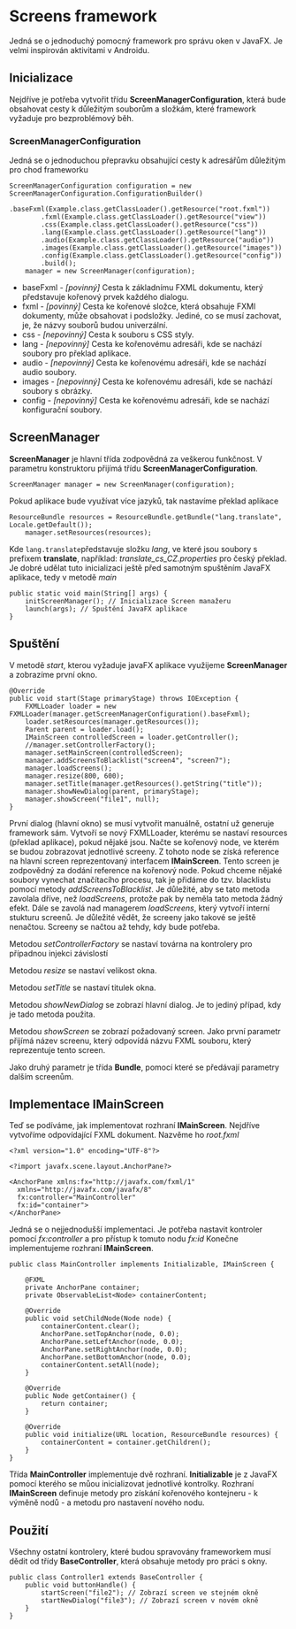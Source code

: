 # Screens framework
Jedná se o jednoduchý pomocný framework pro správu oken v JavaFX. Je velmi inspirován aktivitami v Androidu.
## Inicializace
Nejdříve je potřeba vytvořit třídu **ScreenManagerConfiguration**, která bude obsahovat cesty k důležitým souborům a složkám, které framework vyžaduje pro bezproblémový běh.
### ScreenManagerConfiguration
Jedná se o jednoduchou přepravku obsahující cesty k adresářům důležitým pro chod frameworku

    ScreenManagerConfiguration configuration = new ScreenManagerConfiguration.ConfigurationBuilder()
            .baseFxml(Example.class.getClassLoader().getResource("root.fxml"))
            .fxml(Example.class.getClassLoader().getResource("view"))
            .css(Example.class.getClassLoader().getResource("css"))
            .lang(Example.class.getClassLoader().getResource("lang"))
            .audio(Example.class.getClassLoader().getResource("audio"))
            .images(Example.class.getClassLoader().getResource("images"))
            .config(Example.class.getClassLoader().getResource("config"))
            .build();
        manager = new ScreenManager(configuration);

- baseFxml - *[povinný]* Cesta k základnímu FXML dokumentu, který představuje kořenový prvek každého dialogu.
- fxml - *[povinný]* Cesta ke kořenové složce, která obsahuje FXMl dokumenty, může obsahovat i podsložky. Jediné, co se musí zachovat, je, že názvy souborů budou univerzální.
- css - *[nepovinný]* Cesta k souboru s CSS styly.
- lang - *[nepovinný]* Cesta ke kořenovému adresáři, kde se nachází soubory pro překlad aplikace.
- audio -  *[nepovinný]* Cesta ke kořenovému adresáři, kde se nachází audio soubory.
- images - *[nepovinný]* Cesta ke kořenovému adresáři, kde se nachází soubory s obrázky.
- config - *[nepovinný]* Cesta ke kořenovému adresáři, kde se nachází konfigurační soubory.

## ScreenManager
**ScreenManager** je hlavní třída zodpovědná za veškerou funkčnost.
V parametru konstruktoru přijímá třídu **ScreenManagerConfiguration**.

    ScreenManager manager = new ScreenManager(configuration);
Pokud aplikace bude využívat více jazyků, tak nastavíme překlad aplikace

    ResourceBundle resources = ResourceBundle.getBundle("lang.translate", Locale.getDefault());
        manager.setResources(resources);
Kde `lang.translate`představuje složku *lang*, ve které jsou soubory s prefixem **translate**, například: *translate_cs_CZ.properties* pro český překlad.
Je dobré udělat tuto inicializaci ještě před samotným spuštěním JavaFX aplikace, tedy v metodě *main*

    public static void main(String[] args) {
        initScreenManager(); // Inicializace Screen manažeru
        launch(args); // Spuštění JavaFX aplikace
    }
## Spuštění
V metodě *start*, kterou vyžaduje javaFX aplikace využijeme **ScreenManager** a zobrazíme první okno.

    @Override
    public void start(Stage primaryStage) throws IOException {
        FXMLLoader loader = new FXMLLoader(manager.getScreenManagerConfiguration().baseFxml);
        loader.setResources(manager.getResources());
        Parent parent = loader.load();
        IMainScreen controlledScreen = loader.getController();
        //manager.setControllerFactory();
        manager.setMainScreen(controlledScreen);
        manager.addScreensToBlacklist("screen4", "screen7");
        manager.loadScreens();
        manager.resize(800, 600);
	    manager.setTitle(manager.getResources().getString("title"));
        manager.showNewDialog(parent, primaryStage);
        manager.showScreen("file1", null);
    }
První dialog (hlavní okno) se musí vytvořit manuálně, ostatní už generuje framework sám.
Vytvoří se nový FXMLLoader, kterému se nastaví resources (překlad aplikace), pokud nějaké jsou. Načte se kořenový node, ve kterém se budou zobrazovat jednotlivé screeny. Z tohoto node se získá reference na hlavní screen reprezentovaný interfacem **IMainScreen**. Tento screen je zodpovědný za dodání reference na kořenový node. Pokud chceme nějaké soubory vynechat značítacího procesu, tak je přidáme do tzv. blacklistu pomocí metody *addScreensToBlacklist*. Je důležité, aby se tato metoda zavolala dříve, než *loadScreens*, protože pak by neměla tato metoda žádný efekt. Dále se zavolá nad managerem *loadScreens*, který vytvoří interní stukturu screenů. Je důležité vědět, že screeny jako takové se ještě nenačtou. Screeny se načtou až tehdy, kdy bude potřeba.

Metodou *setControllerFactory* se nastaví továrna na kontrolery pro případnou injekci závislostí

Metodou *resize* se nastaví velikost okna.

Metodou *setTitle* se nastaví titulek okna.

Metodou *showNewDialog* se zobrazí hlavní dialog. Je to jediný případ, kdy je tado metoda použita.

Metodou *showScreen* se zobrazí požadovaný screen. Jako první parametr přijímá název screenu, který odpovídá názvu FXML souboru, který reprezentuje tento screen.

Jako druhý parametr je třída **Bundle**, pomocí které se předávají parametry dalším screenům.
## Implementace IMainScreen
Teď se podíváme, jak implementovat rozhraní **IMainScreen**. Nejdříve vytvoříme odpovídající FXML dokument. Nazvěme ho *root.fxml*

    <?xml version="1.0" encoding="UTF-8"?>

    <?import javafx.scene.layout.AnchorPane?>

    <AnchorPane xmlns:fx="http://javafx.com/fxml/1"
      xmlns="http://javafx.com/javafx/8"
      fx:controller="MainController"
      fx:id="container">
    </AnchorPane>
Jedná se o nejjednodušší implementaci. Je potřeba nastavit kontroler pomocí *fx:controller* a pro přístup k tomuto nodu *fx:id*
Konečne implementujeme rozhraní **IMainScreen**.

    public class MainController implements Initializable, IMainScreen {

        @FXML
        private AnchorPane container;
        private ObservableList<Node> containerContent;

        @Override
        public void setChildNode(Node node) {
            containerContent.clear();
            AnchorPane.setTopAnchor(node, 0.0);
            AnchorPane.setLeftAnchor(node, 0.0);
            AnchorPane.setRightAnchor(node, 0.0);
            AnchorPane.setBottomAnchor(node, 0.0);
            containerContent.setAll(node);
        }

        @Override
        public Node getContainer() {
            return container;
        }

        @Override
        public void initialize(URL location, ResourceBundle resources) {
            containerContent = container.getChildren();
        }
    }
Třída **MainController** implementuje dvě rozhraní. **Initializable** je z JavaFX pomocí kterého se můou inicializovat jednotlivé kontrolky.
Rozhraní **IMainScreen** definuje metody pro získání kořenového kontejneru - k výměně nodů - a metodu pro nastavení nového nodu.

## Použití
Všechny ostatní kontrolery, které budou spravovány frameworkem musí dědit od třídy **BaseController**, která obsahuje metody pro práci s okny.

    public class Controller1 extends BaseController {
        public void buttonHandle() {
            startScreen("file2"); // Zobrazí screen ve stejném okně
            startNewDialog("file3"); // Zobrazí screen v novém okně
        }
    }